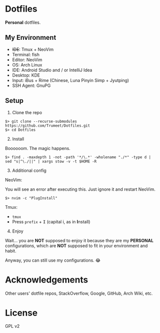 # Dotfiles

**Personal** dotfiles.

## My Environment

* ~~IDE~~: Tmux + NeoVim
* Terminal: fish
* Editor: NeoVim
* OS: Arch Linux
* IDE: Android Studio and / or IntelliJ Idea
* Desktop: KDE
* Input: iBus + Rime (Chinese, Luna Pinyin Simp + Jyutping)
* SSH Agent: GnuPG

## Setup

1. Clone the repo

```shell
$> git clone --recurse-submodules https://github.com/Trumeet/Dotfiles.git
$> cd Dotfiles
```

2. Install

Boooooom. The magic happens.

```shell
$> find . -maxdepth 1 -not -path '*/\.*' -wholename "./*" -type d | sed "s|^\./||" | xargs stow -v -t $HOME -R
```

3. Additional config

NeoVim:

You will see an error after executing this. Just ignore it and restart NeoVim.
```
$> nvim -c "PlugInstall"
```

Tmux:

* `tmux`
* Press `prefix` + <kbd>I</kbd> (capital i, as in **I**nstall)

4. Enjoy

Wait... you are **NOT** supposed to enjoy it because they are my **PERSONAL** configurations, which are **NOT** supposed to fit in your environment and habit.

Anyway, you can still use my configurations. 😂

# Acknowledgements

Other users' dotfile repos, StackOverflow, Google, GitHub, Arch Wiki, etc.

# License

GPL v2
